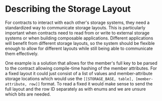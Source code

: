 # Describing the Storage Layout

For contracts to interact with each other's storage systems, they need a standardized way to communicate storage layouts. This is particularly important when contracts need to read from or write to external storage systems or when building composable applications. Different applications will benefit from different storage layouts, so the system should be flexible enough to allow for different layouts while still being able to communicate them effectively.

One example is a solution that allows for the member's full key to be parsed to the contract allowing compile-time hashing of the member attributes. For a fixed layout it could just consist of a list of values and member-attribute storage locations which would use the `[[STORAGE_BASE, table], [member-attribute, row]]` format. To read a fixed it would make sense to send the full layout and the row ID separately as with enums and we are unsure which bits are needed.
